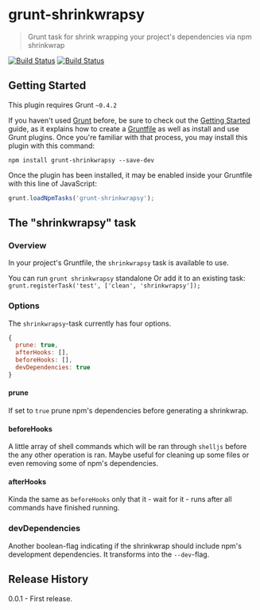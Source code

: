 # grunt-shrinkwrapsy

> Grunt task for shrink wrapping your project's dependencies via npm shrinkwrap

[![Build Status](https://travis-ci.org/tdeekens/grunt-shrinkwrapsy.svg?branch=master)](https://travis-ci.org/tdeekens/grunt-shrinkwrapsy)
[![Build Status](https://drone.io/github.com/tdeekens/grunt-shrinkwrapsy/status.png)](https://drone.io/github.com/tdeekens/grunt-shrinkwrapsy/latest)

## Getting Started
This plugin requires Grunt `~0.4.2`

If you haven't used [Grunt](http://gruntjs.com/) before, be sure to check out the [Getting Started](http://gruntjs.com/getting-started) guide, as it explains how to create a [Gruntfile](http://gruntjs.com/sample-gruntfile) as well as install and use Grunt plugins. Once you're familiar with that process, you may install this plugin with this command:

```shell
npm install grunt-shrinkwrapsy --save-dev
```

Once the plugin has been installed, it may be enabled inside your Gruntfile with this line of JavaScript:

```js
grunt.loadNpmTasks('grunt-shrinkwrapsy');
```

## The "shrinkwrapsy" task

### Overview
In your project's Gruntfile, the `shrinkwrapsy` task is available to use.

You can run `grunt shrinkwrapsy` standalone
Or add it to an existing task: `grunt.registerTask('test', ['clean', 'shrinkwrapsy']);`

### Options
The `shrinkwrapsy`-task currently has four options.

```javascript
{
  prune: true,
  afterHooks: [],
  beforeHooks: [],
  devDependencies: true
}
```

#### prune
If set to `true` prune npm's dependencies before generating a shrinkwrap.

#### beforeHooks
A little array of shell commands which will be ran through `shelljs` before the any other operation is ran. Maybe useful for cleaning up some files or even removing some of npm's dependencies.

#### afterHooks
Kinda the same as `beforeHooks` only that it - wait for it - runs after all commands have finished running.

### devDependencies
Another boolean-flag indicating if the shrinkwrap should include npm's development dependencies. It transforms into the `--dev`-flag.

## Release History
0.0.1 - First release.
